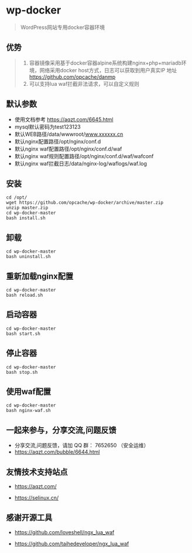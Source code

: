 # wp-docker
> WordPress网站专用docker容器环境

## 优势
> 1. 容器镜像采用基于docker容器alpine系统构建nginx+php+mariadb环境，网络采用docker host方式，日志可以获取到用户真实IP
>    地址   https://github.com/opcache/danmp
> 2. 可以支持lua waf拦截非法请求，可以自定义规则

## 默认参数
- 使用文档参考 https://aqzt.com/6645.html
- mysql默认密码为test123123
- 默认WEB路径/data/wwwroot/www.xxxxxx.cn
- 默认nginx配置路径/opt/nginx/conf.d
- 默认nginx waf配置路径/opt/nginx/conf.d/waf
- 默认nginx waf规则配置路径/opt/nginx/conf.d/waf/wafconf
- 默认nginx waf拦截日志/data/nginx-log/waflogs/waf.log

## 安装
```
cd /opt/
wget https://github.com/opcache/wp-docker/archive/master.zip
unzip master.zip
cd wp-docker-master
bash install.sh
```

## 卸载
```
cd wp-docker-master
bash uninstall.sh
```

## 重新加载nginx配置
```
cd wp-docker-master
bash reload.sh
```

## 启动容器
```
cd wp-docker-master
bash start.sh
```

## 停止容器
```
cd wp-docker-master
bash stop.sh
```

## 使用waf配置
```
cd wp-docker-master
bash nginx-waf.sh
```

## 一起来参与，分享交流,问题反馈
- 分享交流,问题反馈，请加 QQ 群： 7652650 （安全运维）
- https://aqzt.com/bubble/6644.html

## 友情技术支持站点

- <https://aqzt.com/>

-  <https://selinux.cn/>


## 感谢开源工具

- <https://github.com/loveshell/ngx_lua_waf>

-  <https://github.com/taihedeveloper/ngx_lua_waf>


